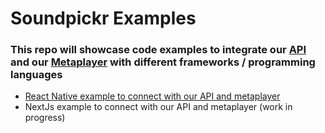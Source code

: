 # Soundpickr Examples

### This repo will showcase code examples to integrate our [API](https://docs.soundpickr.com/song_api/connect-with-api) and our [Metaplayer](https://docs.soundpickr.com/song_api/use-our-player) with different frameworks / programming languages


- [React Native example to connect with our API and metaplayer](https://github.com/soundpickr/examples/tree/main/react-native-api-and-metaplayer)
- NextJs example to connect with our API and metaplayer (work in progress)